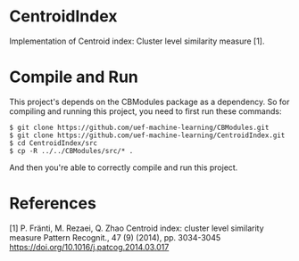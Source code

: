 # CentroidIndex
Implementation of Centroid index: Cluster level similarity measure [1].

# Compile and Run
This project's depends on the CBModules package as a dependency. So for compiling and running this project, you need to first run these commands:
```
$ git clone https://github.com/uef-machine-learning/CBModules.git
$ git clone https://github.com/uef-machine-learning/CentroidIndex.git
$ cd CentroidIndex/src
$ cp -R ../../CBModules/src/* .
```
And then you're able to correctly compile and run this project.

# References
[1] P. Fränti, M. Rezaei, Q. Zhao
Centroid index: cluster level similarity measure
Pattern Recognit., 47 (9) (2014), pp. 3034-3045 https://doi.org/10.1016/j.patcog.2014.03.017
